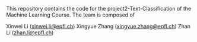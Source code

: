 This repository contains the code for the project2-Text-Classification of the Machine Learning Course. The team is composed of

Xinwei Li (xinwei.li@epfl.ch)
Xingyue Zhang (xingyue.zhang@epfl.ch)
Zhan Li (zhan.li@epfl.ch)
